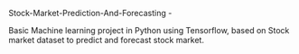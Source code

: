 Stock-Market-Prediction-And-Forecasting -

Basic Machine learning project in Python using Tensorflow, based on Stock market dataset to predict and forecast stock market.
